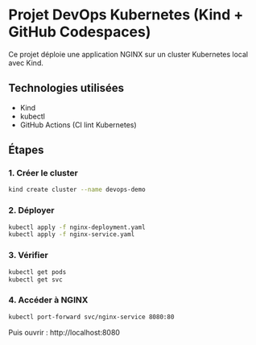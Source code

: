 # Projet DevOps Kubernetes (Kind + GitHub Codespaces)

Ce projet déploie une application NGINX sur un cluster Kubernetes local avec Kind.

## Technologies utilisées

- Kind
- kubectl
- GitHub Actions (CI lint Kubernetes)

## Étapes

### 1. Créer le cluster

```bash
kind create cluster --name devops-demo
```

### 2. Déployer

```bash
kubectl apply -f nginx-deployment.yaml
kubectl apply -f nginx-service.yaml
```

### 3. Vérifier

```bash
kubectl get pods
kubectl get svc
```

### 4. Accéder à NGINX

```bash
kubectl port-forward svc/nginx-service 8080:80
```

Puis ouvrir : http://localhost:8080
